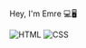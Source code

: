 Hey, I'm Emre 💻🖥

![HTML](https://img.shields.io/badge/HTML-e34f26)
![CSS](https://img.shields.io/badge/CSS-2965f1)
